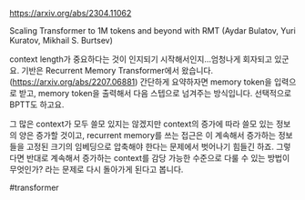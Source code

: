 https://arxiv.org/abs/2304.11062

Scaling Transformer to 1M tokens and beyond with RMT (Aydar Bulatov, Yuri Kuratov, Mikhail S. Burtsev)

context length가 중요하다는 것이 인지되기 시작해서인지...엄청나게 회자되고 있군요. 기반은 Recurrent Memory Transformer에서 왔습니다. (https://arxiv.org/abs/2207.06881) 간단하게 요약하자면 memory token을 입력으로 받고, memory token을 출력해서 다음 스텝으로 넘겨주는 방식입니다. 선택적으로 BPTT도 하고요.

그 많은 context가 모두 쓸모 있지는 않겠지만 context의 증가에 따라 쓸모 있는 정보의 양은 증가할 것이고, recurrent memory를 쓰는 접근은 이 계속해서 증가하는 정보들을 고정된 크기의 임베딩으로 압축해야 한다는 문제에서 벗어나기 힘들긴 하죠. 그렇다면 반대로 계속해서 증가하는 context를 감당 가능한 수준으로 다룰 수 있는 방법이 무엇인가? 라는 문제로 다시 돌아가게 된다고 봅니다.

#transformer 